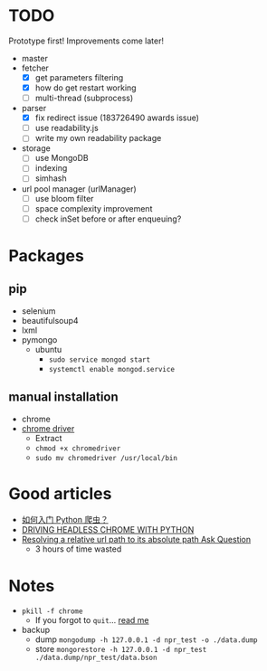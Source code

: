 # TODO

Prototype first! Improvements come later!

* master
* fetcher
    - [x] get parameters filtering
    - [x] how do get restart working
    - [ ] multi-thread (subprocess)
* parser
    - [x] fix redirect issue (183726490 awards issue)
    - [ ] use readability.js
    - [ ] write my own readability package
* storage
    - [ ] use MongoDB
    - [ ] indexing
    - [ ] simhash
* url pool manager (urlManager)
    - [ ] use bloom filter
    - [ ] space complexity improvement
    - [ ] check inSet before or after enqueuing?

# Packages

## pip

* selenium
* beautifulsoup4
* lxml
* pymongo
    * ubuntu
        * `sudo service mongod start`
        * `systemctl enable mongod.service`

## manual installation

* chrome
* [chrome driver](https://chromedriver.storage.googleapis.com/index.html?path=2.38/)
    * Extract
    * `chmod +x chromedriver` 
    * `sudo mv chromedriver /usr/local/bin`
   
# Good articles

* [如何入门 Python 爬虫？](https://www.zhihu.com/question/20899988)
* [DRIVING HEADLESS CHROME WITH PYTHON](https://duo.com/decipher/driving-headless-chrome-with-python)
* [Resolving a relative url path to its absolute path Ask Question](https://stackoverflow.com/questions/476511/resolving-a-relative-url-path-to-its-absolute-path?utm_medium=organic&utm_source=google_rich_qa&utm_campaign=google_rich_qa)
    * 3 hours of time wasted

# Notes

* `pkill -f chrome`
    * If you forgot to `quit`... [read me](https://stackoverflow.com/questions/15067107/difference-between-webdriver-dispose-close-and-quit?utm_medium=organic&utm_source=google_rich_qa&utm_campaign=google_rich_qa)
* backup
    * dump `mongodump -h 127.0.0.1 -d npr_test -o ./data.dump`
    * store `mongorestore -h 127.0.0.1 -d npr_test ./data.dump/npr_test/data.bson`